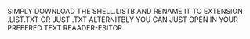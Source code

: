SIMPLY DOWNLOAD THE SHELL.LISTB AND RENAME IT TO EXTENSION .LIST.TXT OR JUST .TXT
ALTERNITBLY YOU CAN JUST OPEN IN YOUR PREFERED TEXT REAADER-ESITOR
